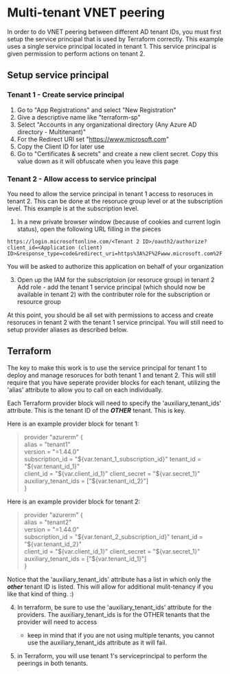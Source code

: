 # Multi-tenant VNET peering

In order to do VNET peering between different AD tenant IDs, you must first setup the service principal that is used by 
Terraform correctly. This example uses a single service principal located in tenant 1. This service principal is given
permission to perform actions on tenant 2.

## Setup service principal

### Tenant 1 - Create service principal

1. Go to "App Registrations" and select "New Registration"
2. Give a descriptive name like "terraform-sp"
3. Select "Accounts in any organizational directory (Any Azure AD directory - Multitenant)"
4. For the Redirect URI set "https://www.microsoft.com"
5. Copy the Client ID for later use
6. Go to "Certificates & secrets" and create a new client secret. Copy this value down as it will obfuscate when you leave this page

### Tenant 2 - Allow access to service principal

You need to allow the service principal in tenant 1 access to resoruces in tenant 2. This can be done at the resoruce group
level or at the subscription level. This example is at the subscription level. 

1. In a new private browser window (because of cookies and current login status), open the following URL filling in the pieces

 `https://login.microsoftonline.com/<Tenant 2 ID>/oauth2/authorize?client_id=<Application (client) ID>&response_type=code&redirect_uri=https%3A%2F%2Fwww.microsoft.com%2F`

You will be asked to authorize this application on behalf of your organization

3. Open up the IAM for the subscriptoion (or resoruce group) in tenant 2
    Add role - add the tenant 1 service principal (which should now be available in tenant 2) with the contributer role for the subscription or resource group

At this point, you should be all set with permissions to access and create resoruces in tenant 2 with the tenant 1 service principal. You will still need to setup provider aliases
as described below.

## Terraform

The key to make this work is to use the service principal for tenant 1 to deploy and manage resoruces for both tenant 1 and tenant 2. This will still require that you have 
seperate provider blocks for each tenant, utilizing the 'alias' attribute to allow you to call on each individually. 

Each Terraform provider block will need to specify the 'auxiliary_tenant_ids' attribute. This is the tenant ID of the ***OTHER*** tenant. This is key.

Here is an example provider block for tenant 1:

>provider "azurerm" {   
  alias           = "tenant1"  
  version         = "=1.44.0"  
  subscription_id = "${var.tenant_1_subscription_id}"  
  tenant_id       = "${var.tenant_id_1}"  
  client_id       = "${var.client_id_1}"  
  client_secret   = "${var.secret_1}"  
  auxiliary_tenant_ids = ["${var.tenant_id_2}"]  
}  

Here is an example provider block for tenant 2:

>provider "azurerm" {  
  alias           = "tenant2"  
  version         = "=1.44.0"  
  subscription_id = "${var.tenant_2_subscription_id}"  
  tenant_id       = "${var.tenant_id_2}"  
  client_id       = "${var.client_id_1}"  
  client_secret   = "${var.secret_1}"  
  auxiliary_tenant_ids = ["${var.tenant_id_1}"]  
}  

Notice that the 'auxiliary_tenant_ids' attribute has a list in which only the ***other*** tenant ID is listed. This will allow for additional mulit-tenancy if you like that kind of thing. :)


4. In terraform, be sure to use the 'auxiliary_tenant_ids' attribute for the providers. The auxiliary_tenant_ids is for the OTHER tenants that the provider will need to access
    - keep in mind that if you are not using multiple tenants, you cannot use the auxiliary_tenant_ids attribute as it will fail.

5. in Terraform, you will use tenant 1's serviceprincipal to perform the peerings in both tenants.
